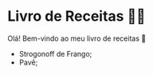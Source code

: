 # Livro de Receitas :man_cook:

Olá! Bem-vindo ao meu livro de receitas :wave:

- Strogonoff  de Frango;
- Pavê;